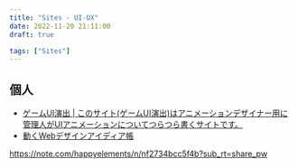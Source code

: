 ```yaml
---
title: "Sites - UI-UX"
date: 2022-11-20 21:11:00
draft: true

tags: ["Sites"]
---
```


## 個人
- [ゲームUI演出 | このサイト(ゲームUI演出)はアニメーションデザイナー用に管理人がUIアニメーションについてつらつら書くサイトです。](https://gameanimation.info/)
- [動くWebデザインアイディア帳](https://coco-factory.jp/ugokuweb/)

https://note.com/happyelements/n/nf2734bcc5f4b?sub_rt=share_pw
